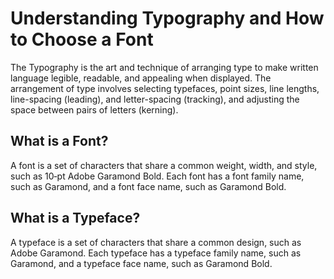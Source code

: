 # Understanding Typography and How to Choose a Font

The Typography is the art and technique of arranging type to make written language legible, readable, and appealing when displayed. The arrangement of type involves selecting typefaces, point sizes, line lengths, line-spacing (leading), and letter-spacing (tracking), and adjusting the space between pairs of letters (kerning).

## What is a Font?

A font is a set of characters that share a common weight, width, and style, such as 10‑pt Adobe Garamond Bold. Each font has a font family name, such as Garamond, and a font face name, such as Garamond Bold.

## What is a Typeface?

A typeface is a set of characters that share a common design, such as Adobe Garamond. Each typeface has a typeface family name, such as Garamond, and a typeface face name, such as Garamond Bold.
